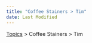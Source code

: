 ```yaml
---
title: "Coffee Stainers > Tim"
date: Last Modified
---
```

[Topics](../../topics.md) > Coffee Stainers > Tim
